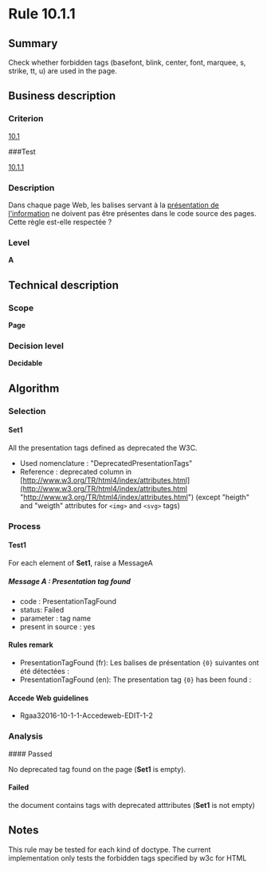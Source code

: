 # Rule 10.1.1

## Summary

Check whether forbidden tags (basefont, blink, center, font, marquee, s, strike, tt, u) are used in the page.

## Business description

### Criterion

[10.1](http://references.modernisation.gouv.fr/rgaa/criteres.html#crit-10-1)

###Test

[10.1.1](http://references.modernisation.gouv.fr/rgaa/criteres.html#test-10-1-1)

### Description

Dans chaque page Web, les balises servant &agrave; la <a href="http://references.modernisation.gouv.fr/rgaa/glossaire.html#prsentation-de-linformation">pr&eacute;sentation de l'information</a> ne doivent pas &ecirc;tre pr&eacute;sentes dans le code source des pages. Cette r&egrave;gle est-elle respect&eacute;e ?

### Level

**A**

## Technical description

### Scope

**Page**

### Decision level

**Decidable**

## Algorithm

### Selection

#### Set1

All the presentation tags defined as deprecated the W3C.

-   Used nomenclature : "DeprecatedPresentationTags"
-   Reference : deprecated column in
    [http://www.w3.org/TR/html4/index/attributes.html](http://www.w3.org/TR/html4/index/attributes.html "http://www.w3.org/TR/html4/index/attributes.html")
    (except "heigth" and "weigth" attributes for `<img>` and `<svg>` tags)

### Process

#### Test1 

For each element of **Set1**, raise a MessageA

##### Message A :  Presentation tag found

-  code : PresentationTagFound
-  status: Failed
-  parameter : tag name
-  present in source : yes

#### Rules remark

 * PresentationTagFound (fr): Les balises de pr&eacute;sentation <code>{0}</code> suivantes ont &eacute;t&eacute; d&eacute;tect&eacute;es :
 * PresentationTagFound (en): The presentation tag <code>{0}</code> has been found :

#### Accede Web guidelines

 * Rgaa32016-10-1-1-Accedeweb-EDIT-1-2

### Analysis

#### Passed

No deprecated tag found on the page (**Set1** is empty).

#### Failed

the document contains tags with deprecated atttributes (**Set1** is not empty)

## Notes

This rule may be tested for each kind of doctype. The current
implementation only tests the forbidden tags specified by w3c for HTML

